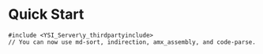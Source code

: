 # Quick Start

```pawn
#include <YSI_Server\y_thirdpartyinclude>
// You can now use md-sort, indirection, amx_assembly, and code-parse.
```

